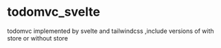 # todomvc_svelte
todomvc implemented by svelte and tailwindcss ,include versions of with store or without store

